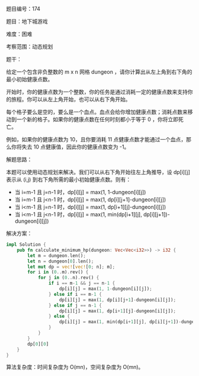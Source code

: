 题目编号：174

题目：地下城游戏

难度：困难

考察范围：动态规划

题干：

给定一个包含非负整数的 m x n 网格 dungeon ，请你计算出从左上角到右下角的最小初始健康点数。

开始时，你的健康点数为一个整数，你的任务是通过消耗一定的健康点数来支持你的旅程。你可以从左上角开始，也可以从右下角开始。

每个格子要么是空的，要么是一个血点。血点会给你增加健康点数；消耗点数来移动到一个新的格子。如果你的健康点数在任何时刻都小于等于 0 ，你将立即死亡。

例如，如果你的健康点数为 10，且你要消耗 11 点健康点数才能通过一个血点，那么你将失去 10 点健康值，因此你的健康点数变为 -1。

解题思路：

本题可以使用动态规划来解决。我们可以从右下角开始往左上角推导，设 dp[i][j] 表示从 (i,j) 到右下角所需的最小初始健康点数。则有：

- 当 i=m-1 且 j=n-1 时，dp[i][j] = max(1, 1-dungeon[i][j])
- 当 i=m-1 且 j<n-1 时，dp[i][j] = max(1, dp[i][j+1]-dungeon[i][j])
- 当 i<m-1 且 j=n-1 时，dp[i][j] = max(1, dp[i+1][j]-dungeon[i][j])
- 当 i<m-1 且 j<n-1 时，dp[i][j] = max(1, min(dp[i+1][j], dp[i][j+1])-dungeon[i][j])

解决方案：

```rust
impl Solution {
    pub fn calculate_minimum_hp(dungeon: Vec<Vec<i32>>) -> i32 {
        let m = dungeon.len();
        let n = dungeon[0].len();
        let mut dp = vec![vec![0; n]; m];
        for i in (0..m).rev() {
            for j in (0..n).rev() {
                if i == m-1 && j == n-1 {
                    dp[i][j] = max(1, 1-dungeon[i][j]);
                } else if i == m-1 {
                    dp[i][j] = max(1, dp[i][j+1]-dungeon[i][j]);
                } else if j == n-1 {
                    dp[i][j] = max(1, dp[i+1][j]-dungeon[i][j]);
                } else {
                    dp[i][j] = max(1, min(dp[i+1][j], dp[i][j+1])-dungeon[i][j]);
                }
            }
        }
        dp[0][0]
    }
}
```

算法复杂度：时间复杂度为 O(mn)，空间复杂度为 O(mn)。